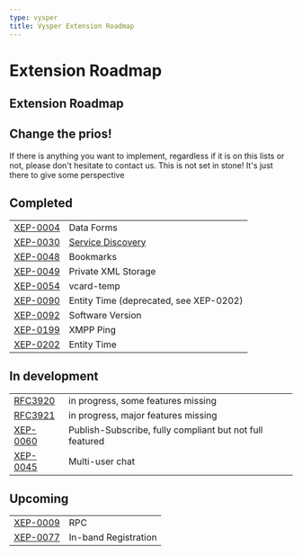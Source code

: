 ```yaml
---
type: vysper
title: Vysper Extension Roadmap
---
```


# Extension Roadmap

## Extension Roadmap

## Change the prios!

If there is anything you want to implement, regardless if it is on this lists or not, please don't hesitate to contact us.
This is not set in stone! It's just there to give some perspective

## Completed

| | |
|---|---|
| [XEP-0004](http://xmpp.org/extensions/xep-0004.html) | Data Forms |
| [XEP-0030](http://xmpp.org/extensions/xep-0030.html) | [Service Discovery](service_discovery.html) |
| [XEP-0048](http://xmpp.org/extensions/xep-0048.html) | Bookmarks |
| [XEP-0049](http://xmpp.org/extensions/xep-0049.html) | Private XML Storage |
| [XEP-0054](http://xmpp.org/extensions/xep-0054.html) | vcard-temp |
| [XEP-0090](http://xmpp.org/extensions/xep-0090.html) | Entity Time (deprecated, see XEP-0202) |
| [XEP-0092](http://xmpp.org/extensions/xep-0092.html) | Software Version |
| [XEP-0199](http://xmpp.org/extensions/xep-0199.html) | XMPP Ping |
| [XEP-0202](http://xmpp.org/extensions/xep-0202.html) | Entity Time |

## In development

| | |
|---|---|
| [RFC3920](http://ietf.org/rfc/rfc3920.txt) | in progress, some features missing |
| [RFC3921](http://ietf.org/rfc/rfc3921.txt) | in progress, major features missing |
| [XEP-0060](http://xmpp.org/extensions/xep-0060.html) | Publish-Subscribe, fully compliant but not full featured |
| [XEP-0045](http://xmpp.org/extensions/xep-0045.html) | Multi-user chat |

## Upcoming

| | |
|---|---|
| [XEP-0009](http://xmpp.org/extensions/xep-0009.html) | RPC |
| [XEP-0077](http://xmpp.org/extensions/xep-0077.html) | In-band Registration |
